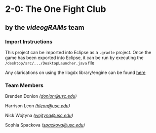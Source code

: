 # 2-0: The One Fight Club
## by the ***videogRAMs*** team

### Import Instructions
This project can be imported into Eclipse as a `.gradle` project. Once the game has been exported into Eclipse, it can be run by executing the `/desktop/src/.../DesktopLauncher.java` file

Any clarications on using the libgdx library/engine can be found [here](https://libgdx.badlogicgames.com/)

### Team Members
Brenden Donlon  *(donlon@usc.edu)*

Harrison Leon *(hleon@usc.edu)*

Nick Wojtyna *(wojtyna@usc.edu)*

Sophia Spackova *(spackova@usc.edu)*

